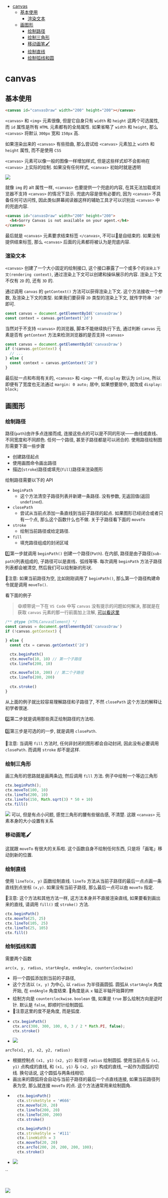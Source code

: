 <!-- TOC -->

- [canvas](#canvas)
  - [基本使用](#%E5%9F%BA%E6%9C%AC%E4%BD%BF%E7%94%A8)
    - [渲染文本](#%E6%B8%B2%E6%9F%93%E6%96%87%E6%9C%AC)
  - [画图形](#%E7%94%BB%E5%9B%BE%E5%BD%A2)
    - [绘制路径](#%E7%BB%98%E5%88%B6%E8%B7%AF%E5%BE%84)
    - [绘制三角形](#%E7%BB%98%E5%88%B6%E4%B8%89%E8%A7%92%E5%BD%A2)
    - [移动画笔🖌️](#%E7%A7%BB%E5%8A%A8%E7%94%BB%E7%AC%94)
    - [绘制直线](#%E7%BB%98%E5%88%B6%E7%9B%B4%E7%BA%BF)
    - [绘制弧线和圆](#%E7%BB%98%E5%88%B6%E5%BC%A7%E7%BA%BF%E5%92%8C%E5%9C%86)

<!-- /TOC -->

# canvas

## 基本使用
```html
<canvas id="canvasDraw" width="200" height="200"></canvas>
```
`<canvas>` 和 `<img>` 元素很像, 但是它自身只有 `width` 和 `height` 这两个可选属性, 而 `id` 属性是所有 `HTML` 元素都有的全局属性. 如果省略了 `width` 和 `height`, 那么 `<canvas>` 将默认 `300px` 宽和 `150px` 高.

如果渲染出来的 `<canvas>` 有些扭曲, 那么尝试给 `<canvas>` 元素加上 `width` 和 `height` 属性, 而不是使用 `CSS`

`<canvas>` 元素可以像一般的图像一样增加样式, 但是这些样式却不会影响在 `<canvas>` 上实际的绘制. 如果没有任何样式, `<canvas>` 初始时就是透明

![](../../image/Snipaste_2022-11-12_15-31-40.png)

就像 `img` 的 alt 属性一样, `<canvas>` 也要提供一个兜底的内容, 在其无法加载或浏览器不支持 `<canvas>` 的情况下显示. 兜底内容是很有必要的, 因为 `<canvas>` 不具备任何可访问性, 因此类似屏幕阅读器这样的辅助工具才可以识别出 `<canvas>` 中的兜底内容.
```html
<canvas id="canvasDraw" width="200" height="200">
  <h4>Sorry Canvas is not available on your agent.</h4>
</canvas>
```
最后就是 `<canvas>` 元素要求结束标签 `</canvas>`, 不可以🙅是自结束的. 如果没有提供结束标签, 那么 `<canvas>` 后面的元素都将被认为是兜底内容.

### 渲染文本
`<canvas>` 创建了一个大小固定的绘制接口, 这个接口暴露了一个或多个的`渲染上下文(rendering context)`, 通过渲染上下文可以创建和操纵展示的内容. 渲染上下文不仅有 `2D` 的, 还有 `3D` 的.

通过调用 `canvas` 的 `getContext()` 方法可以获得渲染上下文. 这个方法接收一个参数, 及渲染上下文的类型. 如果我们要获得 `2D` 类型的渲染上下文, 就传字符串 `'2d'` 即可.
```js
const canvas = document.getElementById('canvasDraw')
const context = canvas.getContext('2d')
```
当然对于不支持 `<canvas>` 的浏览器, 脚本不能继续执行下去, 通过判断 `canvas` 元素是否有 `getContext` 方法来检测浏览器的是否支持 `<canvas>`

```js
const canvas = document.getElementById('canvasDraw')
if (!canvas.getContext) {
  // ...
} else {
  const context = canvas.getContext('2d')
}
```

最后扯一点和布局有关的, `<canvas>` 和 `<img>` 一样, `display` 默认为 `inline`, 所以即便有了宽度也无法通过 `margin: 0 auto;` 居中, 如果想要居中, 就改成 `display: block;`

## 画图形 
### 绘制路径
路径(`path`)由许多点连接而成, 连接这些点的可以是不同的形状——曲线或直线、不同宽度和不同颜色. 任何一个路径, 甚至子路径都是可以闭合的. 使用路径绘制图形需要下面一些步骤
- 创建路径起点
- 使用画图命令画出路径
- 描边(`stroke`)路径或填充(`fill`)路径来渲染图形

绘制路径需要以下的 API
- `beginPath`
  - 这个方法清空子路径列表并新建一条路径. 没有参数, 无返回值(返回 `undefined`). 
- `closePath`
  - 尝试从当前点添加一条直线到当前子路径的起点. 如果图形已经闭合或者只有一个点, 那么这个函数什么也不做. 关于子路径看下面的 `moveTo`
- `stroke`
  - 绘制当前路径或给定路径.
- `fill`
  - 填充路径组成的封闭区域

1️⃣第一步就调用 `beginPath()` 创建一个路径(`Path`). 在内部, 路径是由子路径(`sub-path`)列表组成的, 子路径可以是直线、弧线等等. 每次调用 `beginPath` 方法子路径列表都会被清空, 然后我们可以绘制新的形状.

📖注意: 如果当前路径为空, 比如刚刚调用了 `beginPath()`, 那么第一个路径构建命令就是调用 `moveTo()`.

看下面的例子
> 😄顺带说一下在 `VS Code` 中写 `canvas` 没有提示的问题如何解决, 那就是在获取 `canvas` 元素的那一行前面加上注解, [可以看这里](https://stackoverflow.com/questions/32201725/html5-canvas-intellisense-in-visual-studio-code)
```js
/** @type {HTMLCanvasElement} */
const canvas = document.getElementById('canvasDraw')
if (!canvas.getContext) {

} else {
  const ctx = canvas.getContext('2d')

  ctx.beginPath()
  ctx.moveTo(10, 10) // 第一个子路径
  ctx.lineTo(200, 10)

  ctx.moveTo(10, 200) // 第二个子路径
  ctx.lineTo(200, 200)
  
  ctx.stroke()
}
```
从上面的例子就比较容易理解路径和子路径了, 不然 `closePath` 这个方法的解释让初学者很迷.

2️⃣第二步就是调用那些真正绘制路径的方法啦.

3️⃣第三步是可选的的一步, 就是调用 `closePath`.

📖注意: 当调用 `fill` 方法时, 任何非封闭的图形都会自动封闭, 因此没有必要调用 `closePath`. 而调用 `stroke` 却不是这样.

### 绘制三角形
画三角形的思路就是画两条边, 然后调用 `fill` 方法. 例子中绘制一个等边三角形
```js
ctx.beginPath();
ctx.moveTo(100, 10)
ctx.lineTo(200, 10)
ctx.lineTo(150, Math.sqrt(3) * 50 + 10)
ctx.fill()
```
![](../../image/Snipaste_2022-11-12_22-44-55.png)
可以, 但是有点小问题, 感觉三角形的腰有些锯齿感, 不清楚. 这跟 `<canvas>` 元素本身的大小设置有关系

### 移动画笔🖌️
这就跟 `moveTo` 有很大的关系啦. 这个函数自身不绘制任何东西, 只是将「画笔」移动到新的位置.

### 绘制直线
使用 `lineTo(x, y)` 函数绘制直线. `lineTo` 方法从当前子路径的最后一点点画一条直线到点坐标 `(x,y)`. 如果没有当前子路径, 那么最后一点可以由 `moveTo` 指定.

📖注意: 这个方法和其他方法一样, 这方法本身并不直接渲染直线, 如果要看到画出来的直线, 请调用 `fill()` 或 `stroke()` 方法.
```js
ctx.beginPath()
ctx.moveTo(25, 25)
ctx.lineTo(105, 25)
ctx.lineTo(25, 105)
ctx.fill()
```
### 绘制弧线和圆
需要两个函数

`arc(x, y, radius, startAngle, endAngle, counterclockwise)`
  - 将一个圆弧添加到当前的子路径,
  - 这个方法以 `(x, y)` 为中心, 以 `radius` 为半径画圆弧. 圆弧从 `startAngle` 角度开始, 在 `endAngle` 角度结束. 🤯角度是从 `x` 轴正半轴开始算的❗️❗️❗️
  - 绘制方向是 `counterclockwise`. `boolean` 值, 如果是 `true` 那么绘制方向是逆时针. 默认是 `false`, 即顺时针绘制圆弧.
  - 📖注意这里的度不是角度, 而是弧度.
  - ```js
    ctx.beginPath()
    ctx.arc(300, 300, 100, 0, 3 / 2 * Math.PI, false);
    ctx.stroke()
  - ![](../../image/Snipaste_2022-11-14_22-37-08.png)

`arcTo(x1, y1, x2, y2, radius)`
  - 根据控制点 `(x1, y1)` `(x2, y2)` 和半径 `radius` 绘制圆弧. 使用当前点与 `(x1, y1)` 点构成的直线, 和 `(x1, y1)` 与 `(x2, y2)` 构成的直线, 一起作为圆弧的切线. 换句话说, 这个圆弧与两条线相切.
  - 画出来的圆弧将会自动与当前子路径的最后一个点直线连接, 如果当前路径列表为空, 那么就连接 `moveTo` 的点. 这个方法通常用来绘制圆角.
  - ```js
      ctx.beginPath()
      ctx.strokeStyle = '#666'
      ctx.moveTo(20, 20)
      ctx.lineTo(200, 20)
      ctx.lineTo(200, 200)
      ctx.stroke()

      ctx.beginPath()
      ctx.strokeStyle = '#111'
      ctx.lineWidth = 3
      ctx.moveTo(20, 20)
      ctx.arcTo(200, 20, 200, 200, 100);
      ctx.stroke()
  - ![](../../image/Snipaste_2022-11-14_22-17-23.png)



``

```js
```
```html
```



![](../../image/)